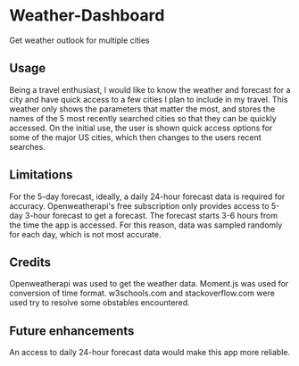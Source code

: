 # Weather-Dashboard
Get weather outlook for multiple cities

## Usage
Being a travel enthusiast, I would like to know the weather and forecast for a city and have quick access to a few cities I plan to include in my travel. This weather only shows the parameters that matter the most, and stores the names of the 5 most recently searched cities so that they can be quickly accessed.
On the initial use, the user is shown quick access options for some of the major US cities, which then changes to the users recent searches.

## Limitations
For the 5-day forecast, ideally, a daily 24-hour forecast data is required for accuracy. Openweatherapi's free subscription only provides access to 5-day 3-hour forecast to get a forecast. The forecast starts 3-6 hours from the time the app is accessed. For this reason, data was sampled randomly for each day, which is not most accurate. 

## Credits
Openweatherapi was used to get the weather data. Moment.js was used for conversion of time format. w3schools.com and stackoverflow.com were used try to resolve some obstables encountered.

## Future enhancements
An access to daily 24-hour forecast data would make this app more reliable.
